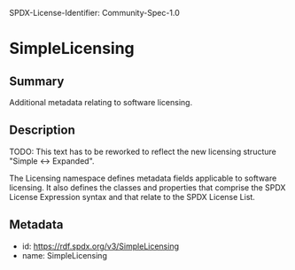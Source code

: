 SPDX-License-Identifier: Community-Spec-1.0

# SimpleLicensing

## Summary

Additional metadata relating to software licensing.

## Description

TODO: This text has to be reworked to reflect the new licensing structure "Simple <-> Expanded".

The Licensing namespace defines metadata fields applicable to software
licensing. It also defines the classes and properties that comprise the
SPDX License Expression syntax and that relate to the SPDX License List.

## Metadata

- id: https://rdf.spdx.org/v3/SimpleLicensing
- name: SimpleLicensing


